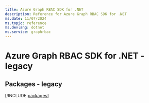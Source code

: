 ```yaml
---
title: Azure Graph RBAC SDK for .NET
description: Reference for Azure Graph RBAC SDK for .NET
ms.date: 11/07/2024
ms.topic: reference
ms.devlang: dotnet
ms.service: graphrbac
---
```

# Azure Graph RBAC SDK for .NET - legacy
## Packages - legacy
[!INCLUDE [packages](graph-rbac-index.md)]